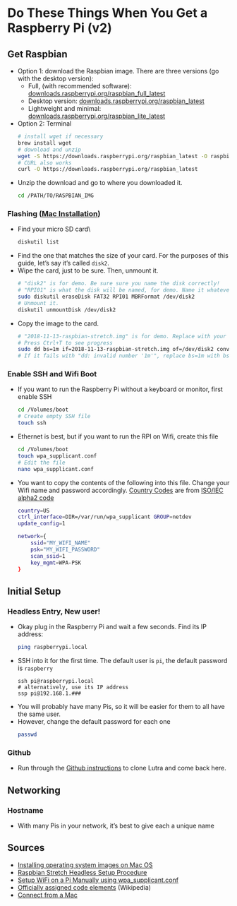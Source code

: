 # Do These Things When You Get a Raspberry Pi (v2)

## Get Raspbian

* Option 1: download the Raspbian image. There are three versions (go with the desktop version):
  * Full, (with recommended software): [downloads.raspberrypi.org/raspbian_full_latest](https://downloads.raspberrypi.org/raspbian_full_latest)
  * Desktop version: [downloads.raspberrypi.org/raspbian_latest](https://downloads.raspberrypi.org/raspbian_latest)
  * Lightweight and minimal: [downloads.raspberrypi.org/raspbian_lite_latest](https://downloads.raspberrypi.org/raspbian_lite_latest)
* Option 2: Terminal
  ```bash
  # install wget if necessary
  brew install wget
  # download and unzip
  wget -S https://downloads.raspberrypi.org/raspbian_latest -O raspbian.zip
  # CURL also works
  curl -O https://downloads.raspberrypi.org/raspbian_latest
  ```
* Unzip the download and go to where you downloaded it.
  ```bash
  cd /PATH/TO/RASPBIAN_IMG
  ```

### Flashing ([Mac Installation](https://www.raspberrypi.org/documentation/installation/installing-images/mac.md))

* Find your micro SD card\
  ```bash
  diskutil list
  ```
* Find the one that matches the size of your card. For the purposes of this guide, let&rsquo;s say it&rsquo;s called `disk2`.
* Wipe the card, just to be sure. Then, unmount it.
  ```bash
  # "disk2" is for demo. Be sure sure you name the disk correctly!
  # "RPI01" is what the disk will be named, for demo. Name it whatever.
  sudo diskutil eraseDisk FAT32 RPI01 MBRFormat /dev/disk2
  # Unmount it.
  diskutil unmountDisk /dev/disk2
  ```
* Copy the image to the card.
  ```bash
  # "2018-11-13-raspbian-stretch.img" is for demo. Replace with your image name!
  # Press Ctrl+T to see progress
  sudo dd bs=1m if=2018-11-13-raspbian-stretch.img of=/dev/disk2 conv=sync
  # If it fails with "dd: invalid number '1m'", replace bs=1m with bs=1M
  ```

### Enable SSH and Wifi Boot

* If you want to run the Raspberry Pi without a keyboard or monitor, first enable SSH
  ```bash
  cd /Volumes/boot
  # Create empty SSH file
  touch ssh
  ```
* Ethernet is best, but if you want to run the RPI on Wifi, create this file
  ```bash
  cd /Volumes/boot
  touch wpa_supplicant.conf
  # Edit the file
  nano wpa_supplicant.conf
  ```
* You want to copy the contents of the following into this file. Change your Wifi name and password accordingly. [Country Codes](https://www.raspberrypi-spy.co.uk/2017/04/manually-setting-up-pi-wifi-using-wpa_supplicant-conf/) are from [ISO/IEC alpha2 code](https://en.wikipedia.org/wiki/ISO_3166-1_alpha-2#Officially_assigned_code_elements)
  ```bash
  country=US
  ctrl_interface=DIR=/var/run/wpa_supplicant GROUP=netdev
  update_config=1

  network={
      ssid="MY_WIFI_NAME"
      psk="MY_WIFI_PASSWORD"
      scan_ssid=1
      key_mgmt=WPA-PSK
  }
  ```

## Initial Setup

### Headless Entry, New user!

* Okay plug in the Raspberry Pi and wait a few seconds. Find its IP address:
  ```bash
  ping raspberrypi.local
  ```
* SSH into it for the first time. The default user is `pi`, the default password is `raspberry`
  ```
  ssh pi@raspberrypi.local
  # alternatively, use its IP address
  ssp pi@192.168.1.###
  ```
* You will probably have many Pis, so it will be easier for them to all have the same user.
* However, change the default password for each one
  ```bash
  passwd
  ```

### Github

* Run through the [Github instructions](./github_setup.md) to clone Lutra and come back here.

## Networking

### Hostname

* With many Pis in your network, it&rsquo;s best to give each a unique name


## Sources

* [Installing operating system images on Mac OS](https://www.raspberrypi.org/documentation/installation/installing-images/mac.md)
* [Raspbian Stretch Headless Setup Procedure](https://www.raspberrypi.org/forums/viewtopic.php?t=191252)
* [Setup WiFi on a Pi Manually using wpa_supplicant.conf](https://www.raspberrypi-spy.co.uk/2017/04/manually-setting-up-pi-wifi-using-wpa_supplicant-conf/)
* [Officially assigned code elements](https://en.wikipedia.org/wiki/ISO_3166-1_alpha-2#Officially_assigned_code_elements) (Wikipedia)
* [Connect from a Mac
](https://www.dexterindustries.com/getting-started/using-the-pi/connect-to-your-raspberry-pi-from-a-mac/)
